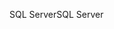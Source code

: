 <span data-ttu-id="1a65a-101">SQL Server</span><span class="sxs-lookup"><span data-stu-id="1a65a-101">SQL Server</span></span>